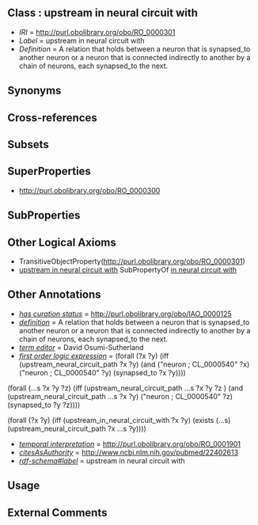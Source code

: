 
## Class : upstream in neural circuit with

 * *IRI* = http://purl.obolibrary.org/obo/RO_0000301
 * *Label* = upstream in neural circuit with
 * *Definition* = A relation that holds between a neuron that is synapsed_to another neuron or a neuron that is connected indirectly to another by a chain of neurons, each synapsed_to the next.

## Synonyms


## Cross-references


## Subsets


## SuperProperties

 * <http://purl.obolibrary.org/obo/RO_0000300>

## SubProperties


## Other Logical Axioms

 * TransitiveObjectProperty(<http://purl.obolibrary.org/obo/RO_0000301>)
 * [upstream in neural circuit with](../../RO/01/RO_0000301.md) SubPropertyOf [in neural circuit with](../../RO/00/RO_0000300.md)

## Other Annotations

 * *[has curation status](../../IAO/14/IAO_0000114.md)* = http://purl.obolibrary.org/obo/IAO_0000125
 * *[definition](../../IAO/15/IAO_0000115.md)* = A relation that holds between a neuron that is synapsed_to another neuron or a neuron that is connected indirectly to another by a chain of neurons, each synapsed_to the next.
 * *[term editor](../../IAO/17/IAO_0000117.md)* = David Osumi-Sutherland
 * *[first order logic expression](../../IAO/26/IAO_0000426.md)* = (forall (?x ?y) 
	(iff 
		(upstream_neural_circuit_path  ?x ?y)
		(and
			("neuron ; CL_0000540" ?x)
			("neuron ; CL_0000540" ?y)
			(synapsed_to ?x ?y))))


(forall (...s ?x ?y ?z) 
	(iff 
		(upstream_neural_circuit_path ...s ?x ?y ?z )
		(and
			(upstream_neural_circuit_path ...s ?x ?y)
			("neuron ; CL_0000540" ?z)
			(synapsed_to ?y ?z))))
			
(forall (?x ?y) 
	(iff 
		(upstream_in_neural_circuit_with ?x ?y)
		(exists (...s)
			(upstream_neural_circuit_path  ?x ...s ?y))))
 * *[temporal interpretation](../../RO/00/RO_0001900.md)* = http://purl.obolibrary.org/obo/RO_0001901
 * *[citesAsAuthority](../../ty/citesAsAuthority.md)* = http://www.ncbi.nlm.nih.gov/pubmed/22402613
 * *[rdf-schema#label](../../el/rdf-schema#label.md)* = upstream in neural circuit with

## Usage


## External Comments

